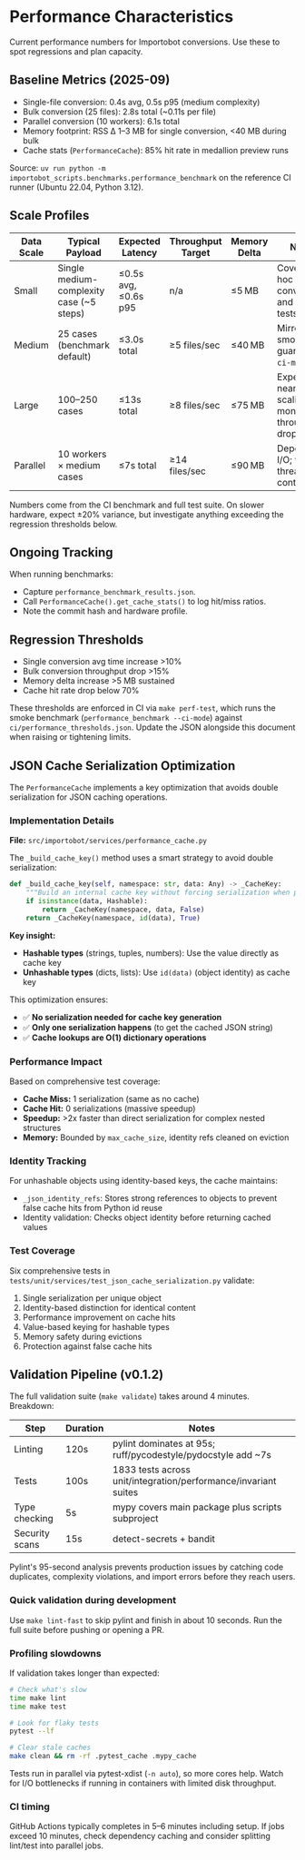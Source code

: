 # Performance Characteristics

Current performance numbers for Importobot conversions. Use these to spot regressions and plan capacity.

## Baseline Metrics (2025-09)

- Single-file conversion: 0.4s avg, 0.5s p95 (medium complexity)
- Bulk conversion (25 files): 2.8s total (~0.11s per file)
- Parallel conversion (10 workers): 6.1s total
- Memory footprint: RSS Δ 1–3 MB for single conversion, <40 MB during bulk
- Cache stats (`PerformanceCache`): 85% hit rate in medallion preview runs

Source: `uv run python -m importobot_scripts.benchmarks.performance_benchmark` on
the reference CI runner (Ubuntu 22.04, Python 3.12).

## Scale Profiles

| Data Scale | Typical Payload | Expected Latency | Throughput Target | Memory Delta | Notes |
|------------|-----------------|------------------|-------------------|--------------|-------|
| Small      | Single medium-complexity case (~5 steps) | ≤0.5s avg, ≤0.6s p95 | n/a | ≤5 MB | Covers ad-hoc conversions and unit tests |
| Medium     | 25 cases (benchmark default) | ≤3.0s total | ≥5 files/sec | ≤40 MB | Mirrors CI smoke guard (`--ci-mode`) |
| Large      | 100–250 cases | ≤13s total | ≥8 files/sec | ≤75 MB | Expect near-linear scaling; monitor throughput drop <15% |
| Parallel   | 10 workers × medium cases | ≤7s total | ≥14 files/sec | ≤90 MB | Depends on I/O; watch thread contention |

Numbers come from the CI benchmark and full test suite. On slower hardware, expect ±20% variance, but investigate anything exceeding the regression thresholds below.

## Ongoing Tracking

When running benchmarks:
- Capture `performance_benchmark_results.json`.
- Call `PerformanceCache().get_cache_stats()` to log hit/miss ratios.
- Note the commit hash and hardware profile.

## Regression Thresholds

- Single conversion avg time increase >10%
- Bulk conversion throughput drop >15%
- Memory delta increase >5 MB sustained
- Cache hit rate drop below 70%

These thresholds are enforced in CI via `make perf-test`, which runs the smoke
benchmark (`performance_benchmark --ci-mode`) against
`ci/performance_thresholds.json`. Update the JSON alongside this document when
raising or tightening limits.

## JSON Cache Serialization Optimization

The `PerformanceCache` implements a key optimization that avoids double serialization for JSON caching operations.

### Implementation Details

**File:** `src/importobot/services/performance_cache.py`

The `_build_cache_key()` method uses a smart strategy to avoid double serialization:

```python
def _build_cache_key(self, namespace: str, data: Any) -> _CacheKey:
    """Build an internal cache key without forcing serialization when possible."""
    if isinstance(data, Hashable):
        return _CacheKey(namespace, data, False)
    return _CacheKey(namespace, id(data), True)
```

**Key insight:**
- **Hashable types** (strings, tuples, numbers): Use the value directly as cache key
- **Unhashable types** (dicts, lists): Use `id(data)` (object identity) as cache key

This optimization ensures:
- ✅ **No serialization needed for cache key generation**
- ✅ **Only one serialization happens** (to get the cached JSON string)
- ✅ **Cache lookups are O(1) dictionary operations**

### Performance Impact

Based on comprehensive test coverage:

- **Cache Miss:** 1 serialization (same as no cache)
- **Cache Hit:** 0 serializations (massive speedup)
- **Speedup:** >2x faster than direct serialization for complex nested structures
- **Memory:** Bounded by `max_cache_size`, identity refs cleaned on eviction

### Identity Tracking

For unhashable objects using identity-based keys, the cache maintains:
- `_json_identity_refs`: Stores strong references to objects to prevent false cache hits from Python id reuse
- Identity validation: Checks object identity before returning cached values

### Test Coverage

Six comprehensive tests in `tests/unit/services/test_json_cache_serialization.py` validate:
1. Single serialization per unique object
2. Identity-based distinction for identical content
3. Performance improvement on cache hits
4. Value-based keying for hashable types
5. Memory safety during evictions
6. Protection against false cache hits

## Validation Pipeline (v0.1.2)

The full validation suite (`make validate`) takes around 4 minutes. Breakdown:

| Step | Duration | Notes |
|------|----------|-------|
| Linting | 120s | pylint dominates at 95s; ruff/pycodestyle/pydocstyle add ~7s |
| Tests | 100s | 1833 tests across unit/integration/performance/invariant suites |
| Type checking | 5s | mypy covers main package plus scripts subproject |
| Security scans | 15s | detect-secrets + bandit |

Pylint's 95-second analysis prevents production issues by catching code duplicates, complexity violations, and import errors before they reach users.

### Quick validation during development

Use `make lint-fast` to skip pylint and finish in about 10 seconds. Run the full suite before pushing or opening a PR.

### Profiling slowdowns

If validation takes longer than expected:

```bash
# Check what's slow
time make lint
time make test

# Look for flaky tests
pytest --lf

# Clear stale caches
make clean && rm -rf .pytest_cache .mypy_cache
```

Tests run in parallel via pytest-xdist (`-n auto`), so more cores help. Watch for I/O bottlenecks if running in containers with limited disk throughput.

### CI timing

GitHub Actions typically completes in 5–6 minutes including setup. If jobs exceed 10 minutes, check dependency caching and consider splitting lint/test into parallel jobs.
